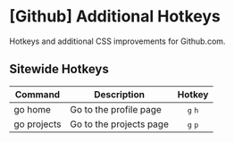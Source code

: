 # [Github] Additional Hotkeys

Hotkeys and additional CSS improvements for Github.com.

## Sitewide Hotkeys

| Command| Description | Hotkey|
| --- | --- | :---: |
| go home | Go to the profile page | <kbd>g</kbd> <kbd>h</kbd>|
| go projects | Go to the projects page | <kbd>g</kbd> <kbd>p</kbd> |

